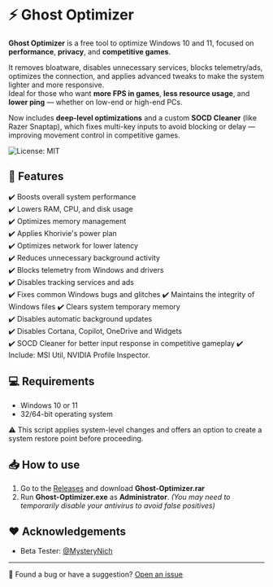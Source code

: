 # ⚡ Ghost Optimizer

**Ghost Optimizer** is a free tool to optimize Windows 10 and 11, focused on **performance**, **privacy**, and **competitive games**.

It removes bloatware, disables unnecessary services, blocks telemetry/ads, optimizes the connection, and applies advanced tweaks to make the system lighter and more responsive.  
Ideal for those who want **more FPS in games**, **less resource usage**, and **lower ping** — whether on low-end or high-end PCs.

Now includes **deep-level optimizations** and a custom **SOCD Cleaner** (like Razer Snaptap), which fixes multi-key inputs to avoid blocking or delay — improving movement control in competitive games.

![License: MIT](https://img.shields.io/badge/License-MIT-yellow.svg)

## 🚀 Features

✔️ Boosts overall system performance  
✔️ Lowers RAM, CPU, and disk usage  
✔️ Optimizes memory management  
✔️ Applies Khorivie's power plan  
✔️ Optimizes network for lower latency  
✔️ Reduces unnecessary background activity  
✔️ Blocks telemetry from Windows and drivers  
✔️ Disables tracking services and ads  
✔️ Fixes common Windows bugs and glitches
✔️ Maintains the integrity of Windows files
✔️ Clears system temporary memory  
✔️ Disables automatic background updates  
✔️ Disables Cortana, Copilot, OneDrive and Widgets  
✔️ SOCD Cleaner for better input response in competitive gameplay
✔️ Include: MSI Util, NVIDIA Profile Inspector.

## 💻 Requirements

- Windows 10 or 11  
- 32/64-bit operating system  

⚠️ This script applies system-level changes and offers an option to create a system restore point before proceeding.

## 📥 How to use

1. Go to the [Releases](https://github.com/louzkk/Ghost-Optimizer/releases) and download **Ghost-Optimizer.rar**  
2. Run **Ghost-Optimizer.exe** as **Administrator**.
   *(You may need to temporarily disable your antivirus to avoid false positives)*

## ❤️ Acknowledgements

- Beta Tester: [@MysteryNich](https://github.com/MysteryNich)

---

💬 Found a bug or have a suggestion? [Open an issue](https://github.com/louzkk/Ghost-Optimizer/issues)
